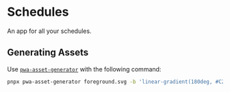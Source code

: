 # Schedules

An app for all your schedules.

## Generating Assets

Use [`pwa-asset-generator`](https://www.npmjs.com/package/pwa-asset-generator) with the following command:

```bash
pnpx pwa-asset-generator foreground.svg -b 'linear-gradient(180deg, #C2185B 0%, #8E0038 100%)' -m manifest.json -i index.html -p '20%' -c -a '/assets/images/favicons' -v '/assets/images/favicons'
```
